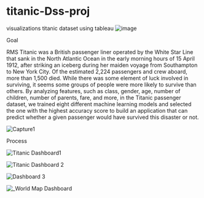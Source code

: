 # titanic-Dss-proj
visualizations titanic dataset using tableau
![image](https://user-images.githubusercontent.com/128128556/230768489-e52aba8c-8696-4399-ad5d-2bfcce6c3d03.png)

Goal

RMS Titanic was a British passenger liner operated by the White Star Line that sank in the North Atlantic Ocean in the early morning hours of 15 April 1912, after striking an iceberg during her maiden voyage from Southampton to New York City. Of the estimated 2,224 passengers and crew aboard, more than 1,500 died. While there was some element of luck involved in surviving, it seems some groups of people were more likely to survive than others. By analyzing features, such as class, gender, age, number of children, number of parents, fare, and more, in the Titanic passenger dataset, we trained eight different machine learning models and selected the one with the highest accuracy score to build an application that can predict whether a given passenger would have survived this disaster or not.

![Capture1](https://user-images.githubusercontent.com/128128556/230768642-8c031c56-16a1-4e41-8e12-41df92255c74.PNG)


Process



![Titanic Dashboard1](https://user-images.githubusercontent.com/128128556/230768874-13ad0aa5-13b2-41af-ac5d-9500d2f51566.png)




![Titanic Dashboard 2](https://user-images.githubusercontent.com/128128556/230768877-e8ed7335-08e3-40ba-b79b-06fcbe26b49c.png)





![Dashboard 3](https://user-images.githubusercontent.com/128128556/230768880-962451fe-6e11-407b-94bc-27d01e4f39a0.png)




![_World Map Dashboard](https://user-images.githubusercontent.com/128128556/230768884-e2dbcfd7-1dd1-4741-9486-3fb7400b4fd6.png)


